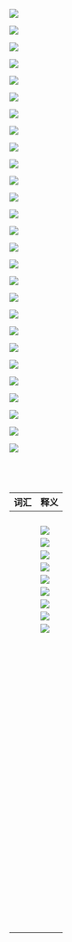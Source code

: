







![](https://hera-webapp.fbstatic.cn/api/picture/download/416964476998656.png)

![](https://hera-webapp.fbstatic.cn/api/picture/download/416964477523968.png)

![](https://hera-webapp.fbstatic.cn/api/picture/download/416964478048256.png)

![](https://hera-webapp.fbstatic.cn/api/picture/download/416964478310400.png)

![](https://hera-webapp.fbstatic.cn/api/picture/download/416964478833664.png)

![](https://hera-webapp.fbstatic.cn/api/picture/download/416964479096832.png)

![](https://hera-webapp.fbstatic.cn/api/picture/download/416964479621120.png)

![](https://hera-webapp.fbstatic.cn/api/picture/download/416964480145408.png)

![](https://hera-webapp.fbstatic.cn/api/picture/download/416964480407552.jpeg)

![](https://hera-webapp.fbstatic.cn/api/picture/download/415173122757632.jpeg)

![](https://hera-webapp.fbstatic.cn/api/picture/download/415173123019776.jpeg)

![](https://hera-webapp.fbstatic.cn/api/picture/download/415173123282944.jpeg)

![](https://hera-webapp.fbstatic.cn/api/picture/download/415173123807232.jpeg)

![](https://hera-webapp.fbstatic.cn/api/picture/download/415173123806208.jpeg)

![](https://hera-webapp.fbstatic.cn/api/picture/download/415173124068352.jpeg)

![](https://hera-webapp.fbstatic.cn/api/picture/download/415173124330496.jpeg)

![](https://hera-webapp.fbstatic.cn/api/picture/download/415173124593664.jpeg)

![](https://hera-webapp.fbstatic.cn/api/picture/download/415173124592640.jpeg)

![](https://hera-webapp.fbstatic.cn/api/picture/download/416286845505536.jpeg)

![](https://hera-webapp.fbstatic.cn/api/picture/download/416286845766656.jpeg)

![](https://hera-webapp.fbstatic.cn/api/picture/download/416286845767681.jpeg)

![](https://hera-webapp.fbstatic.cn/api/picture/download/416286846029824.jpeg)

![](https://hera-webapp.fbstatic.cn/api/picture/download/416286846554112.jpeg)

![](https://hera-webapp.fbstatic.cn/api/picture/download/416286847078400.jpeg)

![](https://hera-webapp.fbstatic.cn/api/picture/download/416286847602688.jpeg)

![](https://hera-webapp.fbstatic.cn/api/picture/download/416286848125952.jpeg)

![](https://hera-webapp.fbstatic.cn/api/picture/download/416286848389120.jpeg)

![]()

![]()

![]()

![]()









| 词汇 | 释义                                                         |
| ---- | ------------------------------------------------------------ |
|      |                                                              |
|      |                                                              |
|      |                                                              |
|      |                                                              |
|      | ![](https://hera-webapp.fbstatic.cn/api/picture/download/416590587564032.jpeg) |
|      | ![](https://hera-webapp.fbstatic.cn/api/picture/download/416590587826176.jpeg) |
|      | ![](https://hera-webapp.fbstatic.cn/api/picture/download/416590587826178.jpeg) |
|      | ![](https://hera-webapp.fbstatic.cn/api/picture/download/416590588349440.jpeg) |
|      | ![](https://hera-webapp.fbstatic.cn/api/picture/download/416590588349441.jpeg) |
|      | ![](https://hera-webapp.fbstatic.cn/api/picture/download/416590588612609.jpeg) |
|      | ![](https://hera-webapp.fbstatic.cn/api/picture/download/416590588612611.jpeg) |
|      | ![](https://hera-webapp.fbstatic.cn/api/picture/download/416590588874752.jpeg) |
|      | ![](https://hera-webapp.fbstatic.cn/api/picture/download/416590588873728.jpeg) |
|      | ![]()                                                        |
|      | ![]()                                                        |
|      | ![]()                                                        |
|      | ![]()                                                        |
|      | ![]()                                                        |
|      | ![]()                                                        |
|      | ![]()                                                        |
|      | ![]()                                                        |
|      | ![]()                                                        |
|      | ![]()                                                        |
|      | ![]()                                                        |
|      | ![]()                                                        |
|      | ![]()                                                        |
|      | ![]()                                                        |
|      | ![]()                                                        |
|      | ![]()                                                        |
|      |                                                              |
|      |                                                              |
|      |                                                              |
|      |                                                              |
|      |                                                              |
|      |                                                              |
|      |                                                              |
|      |                                                              |
|      |                                                              |
|      |                                                              |
|      |                                                              |
|      |                                                              |
|      |                                                              |
|      |                                                              |
|      |                                                              |
|      |                                                              |
|      |                                                              |
|      |                                                              |
|      |                                                              |
|      |                                                              |
|      |                                                              |
|      |                                                              |
|      |                                                              |
|      |                                                              |
|      |                                                              |
|      |                                                              |
|      |                                                              |
|      |                                                              |
|      |                                                              |
|      |                                                              |
|      |                                                              |
|      |                                                              |
|      |                                                              |
|      |                                                              |
|      |                                                              |
|      |                                                              |
|      |                                                              |
|      |                                                              |
|      |                                                              |
|      |                                                              |
|      |                                                              |
|      |                                                              |
|      |                                                              |
|      |                                                              |
|      |                                                              |
|      |                                                              |
|      |                                                              |
|      |                                                              |
|      |                                                              |
|      |                                                              |
|      |                                                              |
|      |                                                              |
|      |                                                              |
|      |                                                              |
|      |                                                              |
|      |                                                              |
|      |                                                              |
|      |                                                              |
|      |                                                              |
|      |                                                              |
|      |                                                              |
|      |                                                              |
|      |                                                              |
|      |                                                              |
|      |                                                              |
|      |                                                              |
|      |                                                              |
|      |                                                              |
|      |                                                              |
|      |                                                              |
|      |                                                              |
|      |                                                              |
|      |                                                              |

